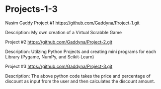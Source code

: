 # Projects-1-3
Nasim Gaddy
Project #1
https://github.com/Gaddyna/Project-1.git

Description: My own creation of a Virtual Scrabble Game

Project #2
https://github.com/Gaddyna/Project-2.git

Description: Utilzing Python Projects and creating mini programs for each Library (Pygame, NumPy, and Scikit-Learn)

Project #3
https://github.com/Gaddyna/Project-3.git

Description: The above python code takes the price and percentage of discount as input from the user and then calculates the discount amount.
